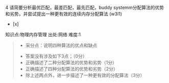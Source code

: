 4
请简要分析最优匹配，最差匹配，最先匹配，buddy systemm分配算法的优势和劣势，并尝试提出一种更有效的连续内存分配算法 (w3l1)
- [x]

知识点:物理内存管理
出处:网络
难度:1
> + 采分点：说明四种算法的优点和缺点
> - 答案没有涉及如下3点；（0分）
> - 正确描述了二种分配算法的优势和劣势（1分）
> - 正确描述了四种分配算法的优势和劣势（2分）
> - 除上述两点外，进一步描述了一种更有效的分配算法（3分）
